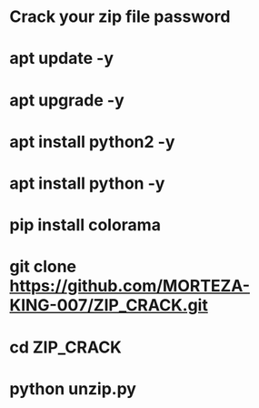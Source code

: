 # Crack your zip file password
# apt update -y
# apt upgrade -y
# apt install python2 -y
# apt install python -y
# pip install colorama
# git clone https://github.com/MORTEZA-KING-007/ZIP_CRACK.git
# cd ZIP_CRACK
# python unzip.py
